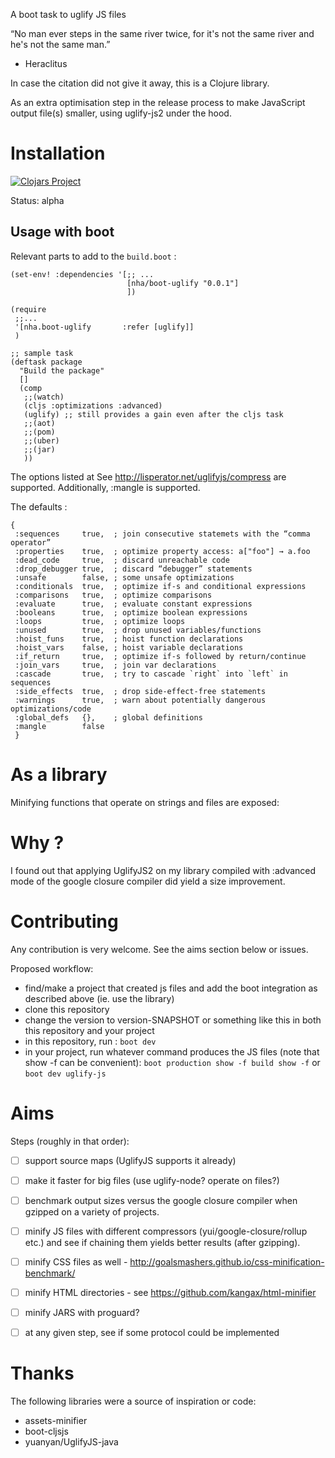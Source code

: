 A boot task to uglify JS files

“No man ever steps in the same river twice, for it's not the same river and he's not the same man.”
- Heraclitus

In case the citation did not give it away, this is a Clojure library.

As an extra optimisation step in the release process to make JavaScript output file(s) smaller, using uglify-js2 under the hood.

# Installation

[![Clojars Project](https://img.shields.io/clojars/v/nha/boot-uglify.svg)](https://clojars.org/nha/boot-uglify)

Status: alpha

## Usage with boot

Relevant parts to add to the `build.boot` :


```
(set-env! :dependencies '[;; ...
                          [nha/boot-uglify "0.0.1"]
                          ])

(require
 ;;...
 '[nha.boot-uglify       :refer [uglify]]
 )

;; sample task
(deftask package
  "Build the package"
  []
  (comp
   ;;(watch)
   (cljs :optimizations :advanced)
   (uglify) ;; still provides a gain even after the cljs task
   ;;(aot)
   ;;(pom)
   ;;(uber)
   ;;(jar)
   ))

```

The options listed at See http://lisperator.net/uglifyjs/compress are supported.
Additionally, :mangle is supported.

The defaults :

```
{
 :sequences     true,  ; join consecutive statemets with the “comma operator”
 :properties    true,  ; optimize property access: a["foo"] → a.foo
 :dead_code     true,  ; discard unreachable code
 :drop_debugger true,  ; discard “debugger” statements
 :unsafe        false, ; some unsafe optimizations
 :conditionals  true,  ; optimize if-s and conditional expressions
 :comparisons   true,  ; optimize comparisons
 :evaluate      true,  ; evaluate constant expressions
 :booleans      true,  ; optimize boolean expressions
 :loops         true,  ; optimize loops
 :unused        true,  ; drop unused variables/functions
 :hoist_funs    true,  ; hoist function declarations
 :hoist_vars    false, ; hoist variable declarations
 :if_return     true,  ; optimize if-s followed by return/continue
 :join_vars     true,  ; join var declarations
 :cascade       true,  ; try to cascade `right` into `left` in sequences
 :side_effects  true,  ; drop side-effect-free statements
 :warnings      true,  ; warn about potentially dangerous optimizations/code
 :global_defs   {},    ; global definitions
 :mangle        false
 }
```


# As a library

Minifying functions that operate on strings and files are exposed:

# Why ?

I found out that applying UglifyJS2 on my library compiled with :advanced mode of the google closure compiler did yield a size improvement.



# Contributing

Any contribution is very welcome. See the aims section below or issues.

Proposed workflow:
- find/make a project that created js files and add the boot integration as described above (ie. use the library)
- clone this repository
- change the version to version-SNAPSHOT or something like this in both this repository and your project
- in this repository, run : `boot dev`
- in your project, run whatever command produces the JS files (note that show -f can be convenient): `boot production show -f build show -f` or `boot dev uglify-js`


# Aims

Steps (roughly in that order):

- [ ] support source maps (UglifyJS supports it already)
- [ ] make it faster for big files (use uglify-node? operate on files?)
- [ ] benchmark output sizes versus the google closure compiler when gzipped on a variety of projects.
- [ ] minify JS files with different compressors (yui/google-closure/rollup etc.) and see if chaining them yields better results (after gzipping).
- [ ] minify CSS files as well - http://goalsmashers.github.io/css-minification-benchmark/
- [ ] minify HTML directories - see https://github.com/kangax/html-minifier
- [ ] minify JARS with proguard?
- [ ] at any given step, see if some protocol could be implemented


# Thanks

The following libraries were a source of inspiration or code:

- assets-minifier
- boot-cljsjs
- yuanyan/UglifyJS-java
